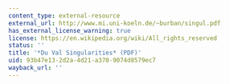 ```yaml
---
content_type: external-resource
external_url: http://www.mi.uni-koeln.de/~burban/singul.pdf
has_external_license_warning: true
license: https://en.wikipedia.org/wiki/All_rights_reserved
status: ''
title: '*Du Val Singularities* (PDF)'
uid: 93b47e13-2d2a-4d21-a370-9074d8579ec7
wayback_url: ''
---
```

